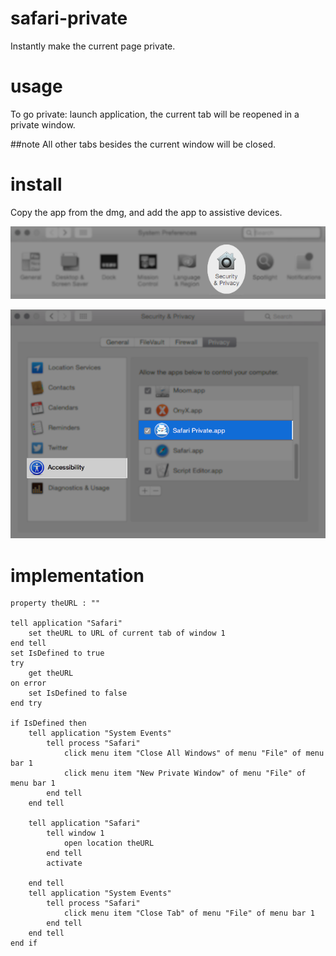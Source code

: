 # safari-private
Instantly make the current page private.

# usage
To go private: launch application, the current tab will be reopened in a private window. 

##note
All other tabs besides the current window will be closed.


# install
Copy the app from the dmg, and add the app to assistive devices.

![](./media/prefs.png)

![](./media/assist.png)

# implementation

```applescript
property theURL : ""

tell application "Safari"
	set theURL to URL of current tab of window 1
end tell
set IsDefined to true
try
	get theURL
on error
	set IsDefined to false
end try

if IsDefined then
	tell application "System Events"
		tell process "Safari"
			click menu item "Close All Windows" of menu "File" of menu bar 1
			click menu item "New Private Window" of menu "File" of menu bar 1
		end tell
	end tell

	tell application "Safari"
		tell window 1
			open location theURL
		end tell
		activate

	end tell
	tell application "System Events"
		tell process "Safari"
			click menu item "Close Tab" of menu "File" of menu bar 1
		end tell
	end tell
end if
```
